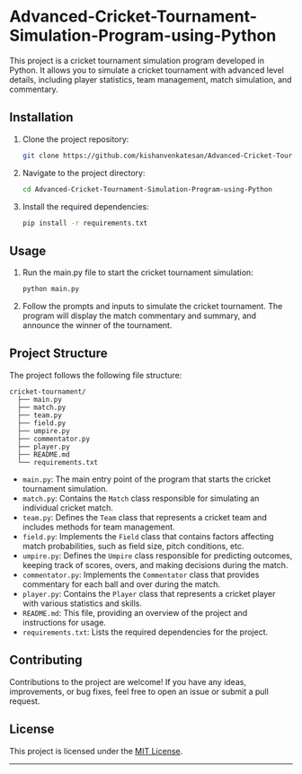 # Advanced-Cricket-Tournament-Simulation-Program-using-Python

This project is a cricket tournament simulation program developed in Python. It allows you to simulate a cricket tournament with advanced level details, including player statistics, team management, match simulation, and commentary.

## Installation

1. Clone the project repository:

   ```bash
   git clone https://github.com/kishanvenkatesan/Advanced-Cricket-Tournament-Simulation-Program-using-Python
   ```

2. Navigate to the project directory:

   ```bash
   cd Advanced-Cricket-Tournament-Simulation-Program-using-Python
   ```

3. Install the required dependencies:

   ```bash
   pip install -r requirements.txt
   ```

## Usage

1. Run the main.py file to start the cricket tournament simulation:

   ```bash
   python main.py
   ```

2. Follow the prompts and inputs to simulate the cricket tournament. The program will display the match commentary and summary, and announce the winner of the tournament.

## Project Structure

The project follows the following file structure:

```
cricket-tournament/
  ├── main.py
  ├── match.py
  ├── team.py
  ├── field.py
  ├── umpire.py
  ├── commentator.py
  ├── player.py
  ├── README.md
  └── requirements.txt
```

- `main.py`: The main entry point of the program that starts the cricket tournament simulation.
- `match.py`: Contains the `Match` class responsible for simulating an individual cricket match.
- `team.py`: Defines the `Team` class that represents a cricket team and includes methods for team management.
- `field.py`: Implements the `Field` class that contains factors affecting match probabilities, such as field size, pitch conditions, etc.
- `umpire.py`: Defines the `Umpire` class responsible for predicting outcomes, keeping track of scores, overs, and making decisions during the match.
- `commentator.py`: Implements the `Commentator` class that provides commentary for each ball and over during the match.
- `player.py`: Contains the `Player` class that represents a cricket player with various statistics and skills.
- `README.md`: This file, providing an overview of the project and instructions for usage.
- `requirements.txt`: Lists the required dependencies for the project.

## Contributing

Contributions to the project are welcome! If you have any ideas, improvements, or bug fixes, feel free to open an issue or submit a pull request.

## License

This project is licensed under the [MIT License](https://opensource.org/licenses/MIT).

---
